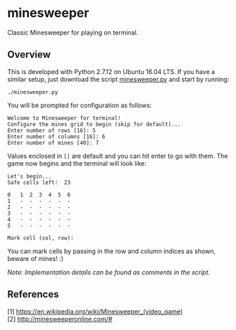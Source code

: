 # minesweeper
Classic Minesweeper for playing on terminal.

## Overview
This is developed with Python 2.7.12 on Ubuntu 16.04 LTS. If you have a similar setup, just download the script [minesweeper.py](minesweeper.py) and start by running:

`./minesweeper.py`

You will be prompted for configuration as follows:
```
Welcome to Minesweeper for terminal!
Configure the mines grid to begin (skip for default)...
Enter number of rows [16]: 5
Enter number of columns [16]: 6
Enter number of mines [40]: 7
```
Values enclosed in `[]` are default and you can hit enter to go with them.
The game now begins and the terminal will look like:
```
Let's begin...
Safe cells left:  23

0   1  2  3  4  5  6
1   -  -  -  -  -  -
2   -  -  -  -  -  -
3   -  -  -  -  -  -
4   -  -  -  -  -  -
5   -  -  -  -  -  -

Mark cell (col, row):
```
You can mark cells by passing in the row and column indices as shown, beware of mines! :)

_Note: Implementation details can be found as comments in the script._

## References
[1] https://en.wikipedia.org/wiki/Minesweeper_(video_game) <br>
[2] http://minesweeperonline.com/#
